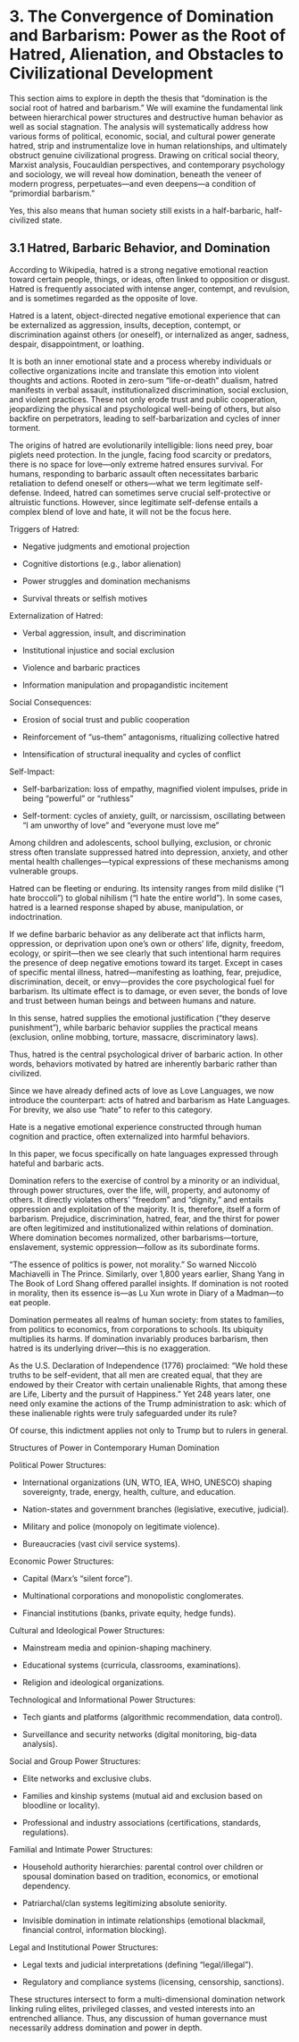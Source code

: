 # 3. The Convergence of Domination and Barbarism: Power as the Root of Hatred, Alienation, and Obstacles to Civilizational Development

This section aims to explore in depth the thesis that “domination is the social root of hatred and barbarism.” We will examine the fundamental link between hierarchical power structures and destructive human behavior as well as social stagnation. The analysis will systematically address how various forms of political, economic, social, and cultural power generate hatred, strip and instrumentalize love in human relationships, and ultimately obstruct genuine civilizational progress. Drawing on critical social theory, Marxist analysis, Foucauldian perspectives, and contemporary psychology and sociology, we will reveal how domination, beneath the veneer of modern progress, perpetuates—and even deepens—a condition of “primordial barbarism.”

Yes, this also means that human society still exists in a half-barbaric, half-civilized state.

## 3.1 Hatred, Barbaric Behavior, and Domination

According to Wikipedia, hatred is a strong negative emotional reaction toward certain people, things, or ideas, often linked to opposition or disgust. Hatred is frequently associated with intense anger, contempt, and revulsion, and is sometimes regarded as the opposite of love.

Hatred is a latent, object-directed negative emotional experience that can be externalized as aggression, insults, deception, contempt, or discrimination against others (or oneself), or internalized as anger, sadness, despair, disappointment, or loathing.

It is both an inner emotional state and a process whereby individuals or collective organizations incite and translate this emotion into violent thoughts and actions. Rooted in zero-sum “life-or-death” dualism, hatred manifests in verbal assault, institutionalized discrimination, social exclusion, and violent practices. These not only erode trust and public cooperation, jeopardizing the physical and psychological well-being of others, but also backfire on perpetrators, leading to self-barbarization and cycles of inner torment.

The origins of hatred are evolutionarily intelligible: lions need prey, boar piglets need protection. In the jungle, facing food scarcity or predators, there is no space for love—only extreme hatred ensures survival. For humans, responding to barbaric assault often necessitates barbaric retaliation to defend oneself or others—what we term legitimate self-defense. Indeed, hatred can sometimes serve crucial self-protective or altruistic functions. However, since legitimate self-defense entails a complex blend of love and hate, it will not be the focus here.

Triggers of Hatred:

- Negative judgments and emotional projection

- Cognitive distortions (e.g., labor alienation)

- Power struggles and domination mechanisms

- Survival threats or selfish motives

Externalization of Hatred:

- Verbal aggression, insult, and discrimination

- Institutional injustice and social exclusion

- Violence and barbaric practices

- Information manipulation and propagandistic incitement

Social Consequences:

- Erosion of social trust and public cooperation

- Reinforcement of “us–them” antagonisms, ritualizing collective hatred

- Intensification of structural inequality and cycles of conflict

Self-Impact:

- Self-barbarization: loss of empathy, magnified violent impulses, pride in being “powerful” or “ruthless”

- Self-torment: cycles of anxiety, guilt, or narcissism, oscillating between “I am unworthy of love” and “everyone must love me”

Among children and adolescents, school bullying, exclusion, or chronic stress often translate suppressed hatred into depression, anxiety, and other mental health challenges—typical expressions of these mechanisms among vulnerable groups.

Hatred can be fleeting or enduring. Its intensity ranges from mild dislike (“I hate broccoli”) to global nihilism (“I hate the entire world”). In some cases, hatred is a learned response shaped by abuse, manipulation, or indoctrination.

If we define barbaric behavior as any deliberate act that inflicts harm, oppression, or deprivation upon one’s own or others’ life, dignity, freedom, ecology, or spirit—then we see clearly that such intentional harm requires the presence of deep negative emotions toward its target. Except in cases of specific mental illness, hatred—manifesting as loathing, fear, prejudice, discrimination, deceit, or envy—provides the core psychological fuel for barbarism. Its ultimate effect is to damage, or even sever, the bonds of love and trust between human beings and between humans and nature.

In this sense, hatred supplies the emotional justification (“they deserve punishment”), while barbaric behavior supplies the practical means (exclusion, online mobbing, torture, massacre, discriminatory laws).

Thus, hatred is the central psychological driver of barbaric action. In other words, behaviors motivated by hatred are inherently barbaric rather than civilized.

Since we have already defined acts of love as Love Languages, we now introduce the counterpart: acts of hatred and barbarism as Hate Languages. For brevity, we also use “hate” to refer to this category.

Hate is a negative emotional experience constructed through human cognition and practice, often externalized into harmful behaviors.

In this paper, we focus specifically on hate languages expressed through hateful and barbaric acts.

Domination refers to the exercise of control by a minority or an individual, through power structures, over the life, will, property, and autonomy of others. It directly violates others’ “freedom” and “dignity,” and entails oppression and exploitation of the majority. It is, therefore, itself a form of barbarism. Prejudice, discrimination, hatred, fear, and the thirst for power are often legitimized and institutionalized within relations of domination. Where domination becomes normalized, other barbarisms—torture, enslavement, systemic oppression—follow as its subordinate forms.

“The essence of politics is power, not morality.” So warned Niccolò Machiavelli in The Prince. Similarly, over 1,800 years earlier, Shang Yang in The Book of Lord Shang offered parallel insights. If domination is not rooted in morality, then its essence is—as Lu Xun wrote in Diary of a Madman—to eat people.

Domination permeates all realms of human society: from states to families, from politics to economics, from corporations to schools. Its ubiquity multiplies its harms. If domination invariably produces barbarism, then hatred is its underlying driver—this is no exaggeration.

As the U.S. Declaration of Independence (1776) proclaimed: “We hold these truths to be self-evident, that all men are created equal, that they are endowed by their Creator with certain unalienable Rights, that among these are Life, Liberty and the pursuit of Happiness.” Yet 248 years later, one need only examine the actions of the Trump administration to ask: which of these inalienable rights were truly safeguarded under its rule?

Of course, this indictment applies not only to Trump but to rulers in general.

Structures of Power in Contemporary Human Domination

Political Power Structures:

- International organizations (UN, WTO, IEA, WHO, UNESCO) shaping sovereignty, trade, energy, health, culture, and education.

- Nation-states and government branches (legislative, executive, judicial).

- Military and police (monopoly on legitimate violence).

- Bureaucracies (vast civil service systems).

Economic Power Structures:

- Capital (Marx’s “silent force”).

- Multinational corporations and monopolistic conglomerates.

- Financial institutions (banks, private equity, hedge funds).

Cultural and Ideological Power Structures:

- Mainstream media and opinion-shaping machinery.

- Educational systems (curricula, classrooms, examinations).

- Religion and ideological organizations.

Technological and Informational Power Structures:

- Tech giants and platforms (algorithmic recommendation, data control).

- Surveillance and security networks (digital monitoring, big-data analysis).

Social and Group Power Structures:

- Elite networks and exclusive clubs.

- Families and kinship systems (mutual aid and exclusion based on bloodline or locality).

- Professional and industry associations (certifications, standards, regulations).

Familial and Intimate Power Structures:

- Household authority hierarchies: parental control over children or spousal domination based on tradition, economics, or emotional dependency.

- Patriarchal/clan systems legitimizing absolute seniority.

- Invisible domination in intimate relationships (emotional blackmail, financial control, information blocking).

Legal and Institutional Power Structures:

- Legal texts and judicial interpretations (defining “legal/illegal”).

- Regulatory and compliance systems (licensing, censorship, sanctions).

These structures intersect to form a multi-dimensional domination network linking ruling elites, privileged classes, and vested interests into an entrenched alliance. Thus, any discussion of human governance must necessarily address domination and power in depth.
